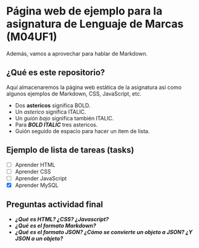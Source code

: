 # Página web de ejemplo para la asignatura de Lenguaje de Marcas (M04UF1)

Además, vamos a aprovechar para hablar de Markdown.

## ¿Qué es este repositorio?

Aquí almacenaremos la página web estática de la asignatura así como algunos ejemplos de Markdown, CSS, JavaScript, etc.

- Dos **astericos** significa BOLD.
- Un *asterico* significa ITALIC.
- Un _guión_ _bajo_ significa también ITALIC.
- Para ***BOLD ITALIC*** tres astericos.
- Guión seguido de espacio para hacer un item de lista.

## Ejemplo de lista de tareas (tasks)

- [ ] Aprender HTML
- [ ] Aprender CSS
- [ ] Aprender JavaScript
- [x] Aprender MySQL

## Preguntas actividad final

- ***¿Qué es HTML? ¿CSS? ¿Javascript?***
- ***¿Qué es el formato Markdown?***
- ***¿Qué es el formato JSON? ¿Cómo se convierte un objeto a JSON? ¿Y JSON a un objeto?***
